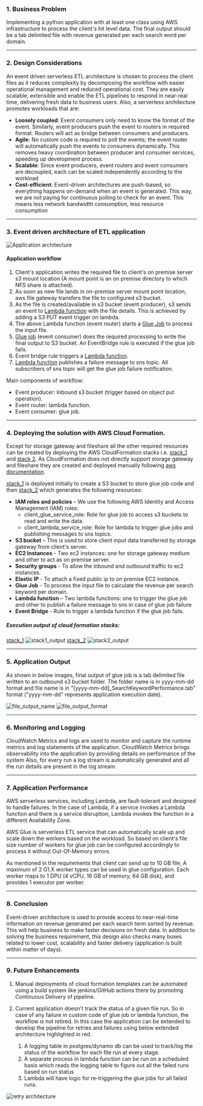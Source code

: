 ### 1. Business Problem

Implementing a python application with at least one class using AWS infrastructure to process the client's hit level data. 
The final output should be a tab delimited file with revenue generated per each search word per domain.

___

### 2. Design Considerations
An event driven serverless ETL architecture is chosen to process the client files as it reduces complexity by decomposing the 
workflow with easier operational management and reduced operational cost. They are easily scalable, extensible and enable 
the ETL pipelines to respond in near-real time, delivering fresh data to business users. Also, a serverless architecture promotes 
workloads that are:

- <b>Loosely coupled</b>: Event consumers only need to know the format of the event. Similarly, event producers push the event to routers in required format. 
Routers will act as bridge between consumers and producers.
- <b>Agile</b>: No custom code is required to poll the events; the event router will automatically push the events to consumers dynamically.
This removes heavy coordination between producer and consumer services, speeding up development process.
- <b>Scalable</b>: Since event producers, event routers and event consumers are decoupled, each can be scaled independently 
according to the workload
- <b>Cost-efficient</b>: Event-driven architectures are push-based, so everything happens on-demand when an event is generated.
This way, we are not paying for continuous polling to check for an event. This means less network bandwidth consumption, less resource consumption

___

### 3. Event driven architecture of ETL application

![Application architecture](./images/app_architecture.png)

#### Application workflow
1. Client's application writes the required file to client's on premise server s3 mount location (A mount point is an on premise directory to which NFS share is attached).
2. As soon as new file lands in on-premise server mount point location, aws file gateway transfers the file to configured s3 bucket.
3. As the file is created/available in s3 bucket (event producer), s3 sends an event to [Lambda function](lambda_functions/lambda_glue_job_trigger.py) with the file details. This is achieved 
by adding a S3 PUT event trigger on lambda.
4. The above Lambda function (event router) starts a [Glue Job](glue_jobs/search_revenue_glue_job.py) to process the input file.
5. [Glue job](glue_jobs/search_revenue_glue_job.py) (event consumer) does the required processing to write the final output to S3 bucket. An EventBridge rule is executed if the glue job fails. 
6. Event bridge rule triggers a [Lambda function](lambda_functions/lambda_glue_failure_notification.py).
7. [Lambda function](lambda_functions/lambda_glue_failure_notification.py) publishes a failure message to sns topic. All subscribers of sns topic will get the glue job failure notification.

Main components of workflow:

- Event producer: Inbound s3 bucket (trigger based on object put operation).
- Event router: lambda function.
- Event consumer: glue job.

___

### 4. Deploying the solution with AWS Cloud Formation. 
Except for storage gateway and fileshare all the other required resources can be created by deploying the AWS CloudFormation stacks i.e. [stack_1](cf_templates/cf_app_infra_stack_1.yml) and [stack 2](cf_templates/cf_app_infra_stack_2.yml).
As CloudFormation does not directly support storage gateway and fileshare they are created and deployed manually following [aws documentation](https://docs.aws.amazon.com/storagegateway/latest/userguide/ec2-gateway-file.html).

[stack_1](cf_templates/cf_app_infra_stack_1.yml) is deployed initially to create a S3 bucket to store glue job code and then [stack_2](cf_templates/cf_app_infra_stack_2.yml) which
generates the following resources:

- <b>IAM roles and policies</b> – We use the following AWS Identity and Access Management (IAM) roles:
  - client_glue_service_role: Role for glue job to access s3 buckets to read and write the data.
  - client_lambda_service_role: Role for lambda to trigger glue jobs and publishing messages to sns topics.
- <b>S3 bucket</b> – This is used to store client input data transferred by storage gateway from client's server.
- <b>EC2 Instances</b> - Two ec2 instances: one for storage gateway medium and other to act as on premise server.
- <b>Security groups</b> - To allow the inbound and outbound traffic to ec2 instances.
- <b>Elastic IP</b> - To attach a fixed public ip to on premise EC2 instance.
- <b>Glue Job</b> - To process the input file to calculate the revenue per search keyword per domain.
- <b>Lambda function</b> – Two lambda functions: one to trigger the glue job and other to publish a failure message to sns in case of glue job failure
- <b>Event Bridge</b> - Rule to trigger a lambda function if the glue job fails.

##### Execution output of cloud formation stacks:

[stack_1](cf_templates/cf_app_infra_stack_1.yml) 
![stack1_output](./images/stack1_output.png)
[stack_2](cf_templates/cf_app_infra_stack_2.yml) 
![stack2_output](./images/stack2_output.png)

___

### 5. Application Output
As shown in below images, final output of glue job is a tab delimited file written to an outbound s3 bucket folder. The folder name is in yyyy-mm-dd format 
and file name is in "[yyyy-mm-dd]_SearchKeywordPerformance.tab" format ("yyyy-mm-dd" represents application execution date).

![file_output_name](./images/file_output_name.png) 
![file_output_format](./images/file_output_format.png) 

___

### 6. Monitoring and Logging
CloudWatch Metrics and logs are used to  monitor and capture the runtime metrics and log statements of the application. 
CloudWatch Metrics brings observability into the application by providing details on performance of the system
Also, for every run a log stream is automatically generated and all the run details are present in the log stream.

___

### 7. Application Performance

AWS serverless services, including Lambda, are fault-tolerant and designed to handle failures. In the case of Lambda, 
if a service invokes a Lambda function and there is a service disruption, Lambda invokes the function in a different 
Availability Zone.

AWS Glue is serverless ETL service that can automatically scale up and scale down the workers based on the workload.
So based on client's file size number of workers for glue job can be configured accordingly to process it without Out-Of-Memory errors. 

As mentioned in the requirements that client can send up to 10 GB file, A maximum of 2 G1.X worker types can be used in 
glue configuration. Each worker maps to 1 DPU (4 vCPU, 16 GB of memory, 64 GB disk), and provides 1 executor per worker.

___

### 8. Conclusion

Event-driven architecture is used to provide access to near-real-time information on revenue
generated per each search term sorted by revenue. This will help business to make faster decisions on fresh data.
In addition to solving the business requirement, this design also checks many boxes related to lower cost, scalability and faster 
delivery (application is built within matter of days).

___

### 9. Future Enhancements
1) Manual deployments of cloud formation templates can be automated using a build system like jenkins/GitHub 
actions there by promoting Continuous Delivery of pipeline.
2) Current application doesn't track the status of a given file run. So in case of any failure in custom code of 
glue job or lambda function, the workflow is not retired. In this case the application can be extended to develop 
the pipeline for retries and failures using below extended architecture highlighted in red. 

   1) A logging table in postgres/dynamo db can be used to track/log the status of the 
   workflow for each file run at every stage. 
   2) A separate process in lambda function can be run on a scheduled basis which reads the logging table to figure out all the failed runs based on
   run status 
   3) Lambda will have logic for re-triggering the glue jobs for all failed runs.

![retry architecture](./images/retry_architecture.png)



